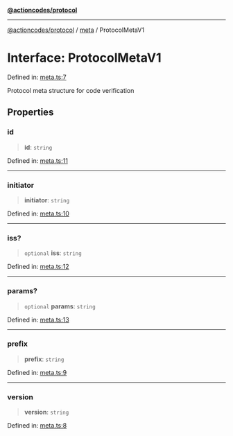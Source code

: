 [**@actioncodes/protocol**](../../README.md)

***

[@actioncodes/protocol](../../modules.md) / [meta](../README.md) / ProtocolMetaV1

# Interface: ProtocolMetaV1

Defined in: [meta.ts:7](https://github.com/otaprotocol/actioncodes/blob/6e0359c879f763df764595dbea0cb596eff80113/src/meta.ts#L7)

Protocol meta structure for code verification

## Properties

### id

> **id**: `string`

Defined in: [meta.ts:11](https://github.com/otaprotocol/actioncodes/blob/6e0359c879f763df764595dbea0cb596eff80113/src/meta.ts#L11)

***

### initiator

> **initiator**: `string`

Defined in: [meta.ts:10](https://github.com/otaprotocol/actioncodes/blob/6e0359c879f763df764595dbea0cb596eff80113/src/meta.ts#L10)

***

### iss?

> `optional` **iss**: `string`

Defined in: [meta.ts:12](https://github.com/otaprotocol/actioncodes/blob/6e0359c879f763df764595dbea0cb596eff80113/src/meta.ts#L12)

***

### params?

> `optional` **params**: `string`

Defined in: [meta.ts:13](https://github.com/otaprotocol/actioncodes/blob/6e0359c879f763df764595dbea0cb596eff80113/src/meta.ts#L13)

***

### prefix

> **prefix**: `string`

Defined in: [meta.ts:9](https://github.com/otaprotocol/actioncodes/blob/6e0359c879f763df764595dbea0cb596eff80113/src/meta.ts#L9)

***

### version

> **version**: `string`

Defined in: [meta.ts:8](https://github.com/otaprotocol/actioncodes/blob/6e0359c879f763df764595dbea0cb596eff80113/src/meta.ts#L8)

